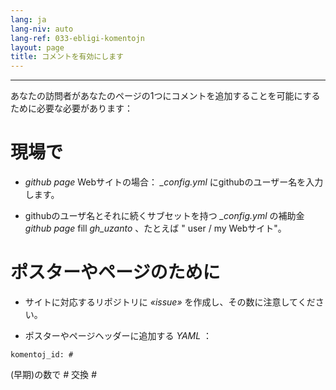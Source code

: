 ```yaml
---
lang: ja
lang-niv: auto
lang-ref: 033-ebligi-komentojn
layout: page
title: コメントを有効にします
---
```


---

あなたの訪問者があなたのページの1つにコメントを追加することを可能にするために必要な必要があります：

# 現場で
 *   _github page_   Webサイトの場合：  _\_config.yml_  にgithubのユーザー名を入力します。  


 * githubのユーザ名とそれに続くサブセットを持つ  _\_config.yml_  の補助金  _github page_  fill   _gh\_uzanto_  、たとえば " user / my Webサイト"。  



# ポスターやページのために
 * サイトに対応するリポジトリに _«issue»_ を作成し、その数に注意してください。 



 * ポスターやページヘッダーに追加する _YAML_ ：  



```
komentoj_id: #
```
(早期)の数で _#_ 交換 _#_ 
